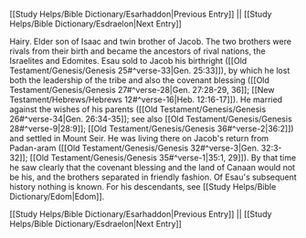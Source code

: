 [[Study Helps/Bible Dictionary/Esarhaddon|Previous Entry]]  ||  [[Study Helps/Bible Dictionary/Esdraelon|Next Entry]]

 Hairy. Elder son of Isaac and twin brother of Jacob. The two brothers were rivals from their birth and became the ancestors of rival nations, the Israelites and Edomites. Esau sold to Jacob his birthright ([[Old Testament/Genesis/Genesis 25#^verse-33|Gen. 25:33]]), by which he lost both the leadership of the tribe and also the covenant blessing ([[Old Testament/Genesis/Genesis 27#^verse-28|Gen. 27:28-29, 36]]; [[New Testament/Hebrews/Hebrews 12#^verse-16|Heb. 12:16-17]]). He married against the wishes of his parents ([[Old Testament/Genesis/Genesis 26#^verse-34|Gen. 26:34-35]]; see also [[Old Testament/Genesis/Genesis 28#^verse-9|28:9]]; [[Old Testament/Genesis/Genesis 36#^verse-2|36:2]]) and settled in Mount Seir. He was living there on Jacob's return from Padan-aram ([[Old Testament/Genesis/Genesis 32#^verse-3|Gen. 32:3-32]]; [[Old Testament/Genesis/Genesis 35#^verse-1|35:1, 29]]). By that time he saw clearly that the covenant blessing and the land of Canaan would not be his, and the brothers separated in friendly fashion. Of Esau's subsequent history nothing is known. For his descendants, see [[Study Helps/Bible Dictionary/Edom|Edom]].

[[Study Helps/Bible Dictionary/Esarhaddon|Previous Entry]]  ||  [[Study Helps/Bible Dictionary/Esdraelon|Next Entry]]